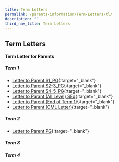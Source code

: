 ```yaml
---
title: Term Letters
permalink: /parents-information/Term-Letters/tl/
description: ""
third_nav_title: Term Letters
---
```

## Term Letters

#### Term Letter for Parents

##### Term 1
* [Letter to Parent S1_PG](/files/2023%20Letter%20to%20Parents%20S1_PG.pdf){:target="_blank"}<br>
* [Letter to Parent S2-3_PG](/files/2023%20Letter%20to%20Parents%20S2-3_PG.pdf){:target="_blank"}<br>
* [Letter to Parent S4-5_PG](/files/2023%20Letter%20to%20Parents%20S4-5_PG.pdf){:target="_blank"}<br>
* [Letter to Parant (All Level) SEd](/files/2023%20Letter%20to%20Parents%20(SEd).pdf){:target="_blank"}<br>
* [Letter to Parent (End of Term 1)](/files/2023%20End%20of%20Term%201_2023_for%20publication.pdf){:target="_blank"}<br>
* [Letter to Parent (OML Letter)](/files/jvs%20parent%20oml%20letter%203.pdf){:target="_blank"}

##### Term 2
* [Letter to Parent PG](/files/2023%20term%202%20parents%20letter_29%20may%202023.pdf){:target="_blank"}

##### Term 3

##### Term 4